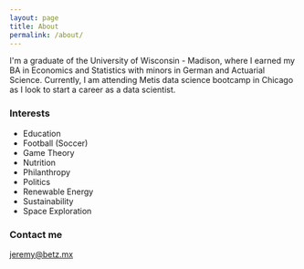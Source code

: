 ```yaml
---
layout: page
title: About
permalink: /about/
---
```


I'm a graduate of the University of Wisconsin - Madison, where I earned my BA in Economics and Statistics with minors in German and Actuarial Science. Currently, I am attending Metis data science bootcamp in Chicago as I look to start a career as a data scientist.

### Interests
* Education
* Football (Soccer)
* Game Theory
* Nutrition
* Philanthropy
* Politics
* Renewable Energy
* Sustainability
* Space Exploration


### Contact me

[jeremy@betz.mx](mailto:jeremy@betz.mx)
